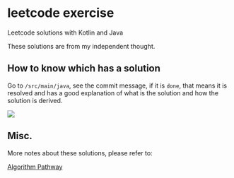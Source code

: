 # leetcode exercise

Leetcode solutions with Kotlin and Java

These solutions are from my independent thought.

## How to know which has a solution

Go to `/src/main/java`, see the commit message, if it is `done`, that means it is resolved and has a good explanation of what is the solution and how the solution is derived.

![](https://i.imgur.com/b6CLC6R.gif)

## Misc.

More notes about these solutions, please refer to:

[Algorithm Pathway](https://charvisyang.gitbooks.io/algorithm-pathway/)


